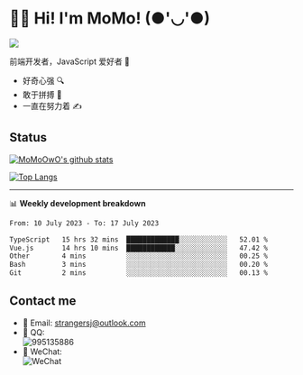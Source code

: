 # 👨‍🎓 Hi! I'm MoMo! (●'◡'●)

[![](https://img.shields.io/badge/-@MoMoOwO-%23181717?style=flat-square&logo=github)](https://github.com/MoMoOwO)

前端开发者，JavaScript 爱好者 💖
- 好奇心强 🔍
- 敢于拼搏 💪
- 一直在努力着 ✍

## Status

[![MoMoOwO's github stats](https://github-readme-stats.vercel.app/api?username=MoMoOwO&show_icons=true&theme=tokyonight)](https://github.com/MoMoOwO)

[![Top Langs](https://github-readme-stats.vercel.app/api/top-langs/?username=MoMoOwO&layout=compact&theme=tokyonight)](https://github.com/MoMoOwO)

---

📊 **Weekly development breakdown**

<!--START_SECTION:waka-->

```txt
From: 10 July 2023 - To: 17 July 2023

TypeScript   15 hrs 32 mins  █████████████░░░░░░░░░░░░   52.01 %
Vue.js       14 hrs 10 mins  ████████████░░░░░░░░░░░░░   47.42 %
Other        4 mins          ░░░░░░░░░░░░░░░░░░░░░░░░░   00.25 %
Bash         3 mins          ░░░░░░░░░░░░░░░░░░░░░░░░░   00.20 %
Git          2 mins          ░░░░░░░░░░░░░░░░░░░░░░░░░   00.13 %
```

<!--END_SECTION:waka-->

## Contact me

- 📧 Email: strangersj@outlook.com
- 🐧 QQ:  
  ![995135886](https://i.loli.net/2020/11/27/Yx6eDSQi34Va5IA.jpg)
- 💭 WeChat:  
  ![WeChat](https://i.loli.net/2020/11/27/wWX6uVoIQqig5KP.jpg)
  
